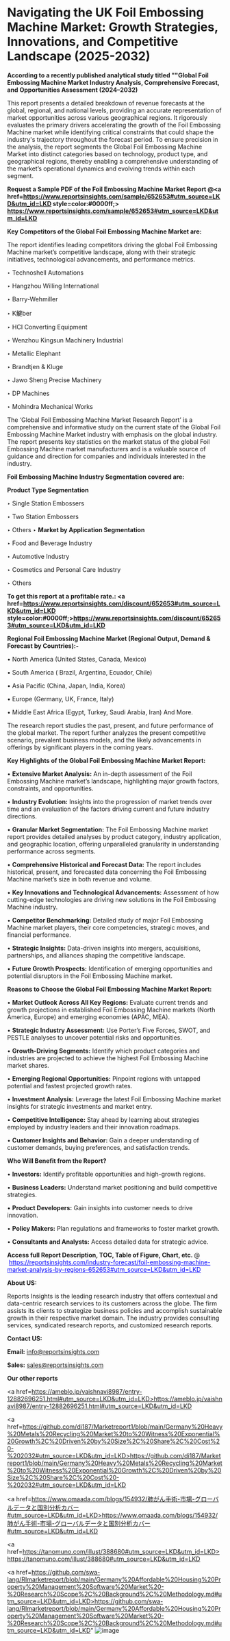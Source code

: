 # Navigating the UK Foil Embossing Machine Market: Growth Strategies, Innovations, and Competitive Landscape (2025-2032)

<strong>According to a recently published analytical study titled ""Global Foil Embossing Machine Market Industry Analysis, Comprehensive Forecast, and Opportunities Assessment (2024–2032)</strong>

This report presents a detailed breakdown of revenue forecasts at the global, regional, and national levels, providing an accurate representation of market opportunities across various geographical regions. It rigorously evaluates the primary drivers accelerating the growth of the Foil Embossing Machine market while identifying critical constraints that could shape the industry's trajectory throughout the forecast period. To ensure precision in the analysis, the report segments the Global Foil Embossing Machine Market into distinct categories based on technology, product type, and geographical regions, thereby enabling a comprehensive understanding of the market’s operational dynamics and evolving trends within each segment.

<strong>Request a Sample PDF of the Foil Embossing Machine Market Report </strong><strong>@<a href=https://www.reportsinsights.com/sample/652653#utm_source=LKD&utm_id=LKD style=color:#0000ff;> https://www.reportsinsights.com/sample/652653#utm_source=LKD&utm_id=LKD</a></strong></font>

<strong>Key Competitors of the Global Foil Embossing Machine Market are:</strong>

The report identifies leading competitors driving the global Foil Embossing Machine market’s competitive landscape, along with their strategic initiatives, technological advancements, and performance metrics.

‣ Technoshell Automations

‣ Hangzhou Willing International

‣ Barry-Wehmiller

‣ K鰎ber

‣ HCI Converting Equipment

‣ Wenzhou Kingsun Machinery Industrial

‣ Metallic Elephant

‣ Brandtjen & Kluge

‣ Jawo Sheng Precise Machinery

‣ DP Machines

‣ Mohindra Mechanical Works

The ‘Global Foil Embossing Machine Market Research Report’ is a comprehensive and informative study on the current state of the Global Foil Embossing Machine Market industry with emphasis on the global industry. The report presents key statistics on the market status of the global Foil Embossing Machine market manufacturers and is a valuable source of guidance and direction for companies and individuals interested in the industry.

<strong>Foil Embossing Machine Industry Segmentation covered are:</strong>

<strong>Product Type Segmentation</strong>

‣ Single Station Embossers

‣ Two Station Embossers

‣ Others
‣ 
<strong>Market by Application Segmentation</strong>

‣ Food and Beverage Industry

‣ Automotive Industry

‣ Cosmetics and Personal Care Industry

‣ Others

<strong>To get this report at a profitable rate.: <a href=https://www.reportsinsights.com/discount/652653#utm_source=LKD&utm_id=LKD style=color:#0000ff;>https://www.reportsinsights.com/discount/652653#utm_source=LKD&utm_id=LKD</a></strong></font>

<strong>Regional Foil Embossing Machine Market (Regional Output, Demand &amp; Forecast by Countries):-</strong>

• North America (United States, Canada, Mexico)

• South America ( Brazil, Argentina, Ecuador, Chile)

• Asia Pacific (China, Japan, India, Korea)

• Europe (Germany, UK, France, Italy)

• Middle East Africa (Egypt, Turkey, Saudi Arabia, Iran) And More.

The research report studies the past, present, and future performance of the global market. The report further analyzes the present competitive scenario, prevalent business models, and the likely advancements in offerings by significant players in the coming years.

<strong>Key Highlights of the Global Foil Embossing Machine Market Report:</strong>

• <strong>Extensive Market Analysis:</strong> An in-depth assessment of the Foil Embossing Machine market’s landscape, highlighting major growth factors, constraints, and opportunities.

• <strong>Industry Evolution:</strong> Insights into the progression of market trends over time and an evaluation of the factors driving current and future industry directions.

• <strong>Granular Market Segmentation:</strong> The Foil Embossing Machine market report provides detailed analyses by product category, industry application, and geographic location, offering unparalleled granularity in understanding performance across segments.

• <strong>Comprehensive Historical and Forecast Data:</strong> The report includes historical, present, and forecasted data concerning the Foil Embossing Machine market’s size in both revenue and volume.

• <strong>Key Innovations and Technological Advancements:</strong> Assessment of how cutting-edge technologies are driving new solutions in the Foil Embossing Machine industry.

• <strong>Competitor Benchmarking:</strong> Detailed study of major Foil Embossing Machine market players, their core competencies, strategic moves, and financial performance.

• <strong>Strategic Insights:</strong> Data-driven insights into mergers, acquisitions, partnerships, and alliances shaping the competitive landscape.

• <strong>Future Growth Prospects:</strong> Identification of emerging opportunities and potential disruptors in the Foil Embossing Machine market.

<strong>Reasons to Choose the Global Foil Embossing Machine Market Report:</strong>

• <strong>Market Outlook Across All Key Regions:</strong> Evaluate current trends and growth projections in established Foil Embossing Machine markets (North America, Europe) and emerging economies (APAC, MEA).

• <strong>Strategic Industry Assessment:</strong> Use Porter’s Five Forces, SWOT, and PESTLE analyses to uncover potential risks and opportunities.

• <strong>Growth-Driving Segments:</strong> Identify which product categories and industries are projected to achieve the highest Foil Embossing Machine market shares.

• <strong>Emerging Regional Opportunities:</strong> Pinpoint regions with untapped potential and fastest projected growth rates.

• <strong>Investment Analysis:</strong> Leverage the latest Foil Embossing Machine market insights for strategic investments and market entry.

• <strong>Competitive Intelligence:</strong> Stay ahead by learning about strategies employed by industry leaders and their innovation roadmaps.

• <strong>Customer Insights and Behavior:</strong> Gain a deeper understanding of customer demands, buying preferences, and satisfaction trends.

<strong>Who Will Benefit from the Report?</strong>

• <strong>Investors:</strong> Identify profitable opportunities and high-growth regions.

• <strong>Business Leaders:</strong> Understand market positioning and build competitive strategies.

• <strong>Product Developers:</strong> Gain insights into customer needs to drive innovation.

• <strong>Policy Makers:</strong> Plan regulations and frameworks to foster market growth.

• <strong>Consultants and Analysts:</strong> Access detailed data for strategic advice.
</ul>
<strong>Access full Report Description, TOC, Table of Figure, Chart, etc. </strong>@  <a href=https://reportsinsights.com/industry-forecast/foil-embossing-machine-market-analysis-by-regions-652653#utm_source=LKD&utm_id=LKD style=color:#0000ff;>https://reportsinsights.com/industry-forecast/foil-embossing-machine-market-analysis-by-regions-652653#utm_source=LKD&utm_id=LKD</a></font>

<strong><strong>About US</strong>:</strong>

Reports Insights is the leading research industry that offers contextual and data-centric research services to its customers across the globe. The firm assists its clients to strategize business policies and accomplish sustainable growth in their respective market domain. The industry provides consulting services, syndicated research reports, and customized research reports.

<strong>Contact US:</strong>

<p class=""""><b>Email:</b> <a href=mailto:info@reportsinsights.com>info@reportsinsights.com</a></p>
<p class=""""><b>Sales:</b> <a href=mailto:sales@reportsinsights.com>sales@reportsinsights.com</a></p>

<strong>Our other reports</strong>

<a href=https://ameblo.jp/vaishnavi8987/entry-12882696251.html#utm_source=LKD&utm_id=LKD>https://ameblo.jp/vaishnavi8987/entry-12882696251.html#utm_source=LKD&utm_id=LKD</a>

<a href=https://github.com/di187/Marketreport1/blob/main/Germany%20Heavy%20Metals%20Recycling%20Market%20to%20Witness%20Exponential%20Growth%2C%20Driven%20by%20Size%2C%20Share%2C%20Cost%20-%202032#utm_source=LKD&utm_id=LKD>https://github.com/di187/Marketreport1/blob/main/Germany%20Heavy%20Metals%20Recycling%20Market%20to%20Witness%20Exponential%20Growth%2C%20Driven%20by%20Size%2C%20Share%2C%20Cost%20-%202032#utm_source=LKD&utm_id=LKD</a>

<a href=https://www.omaada.com/blogs/154932/肺がん手術-市場-グローバルデータと国別分析カバー#utm_source=LKD&utm_id=LKD>https://www.omaada.com/blogs/154932/肺がん手術-市場-グローバルデータと国別分析カバー#utm_source=LKD&utm_id=LKD</a>

<a href=https://tanomuno.com/illust/388680#utm_source=LKD&utm_id=LKD>https://tanomuno.com/illust/388680#utm_source=LKD&utm_id=LKD</a>

<a href=https://github.com/swa-lang/RImarketreport/blob/main/Germany%20Affordable%20Housing%20Property%20Management%20Software%20Market%20-%20Research%20Scope%2C%20Background%2C%20Methodology.md#utm_source=LKD&utm_id=LKD>https://github.com/swa-lang/RImarketreport/blob/main/Germany%20Affordable%20Housing%20Property%20Management%20Software%20Market%20-%20Research%20Scope%2C%20Background%2C%20Methodology.md#utm_source=LKD&utm_id=LKD</a>"
![image](https://github.com/user-attachments/assets/f0724e3c-3d03-4035-a049-6021d31e74a6)
